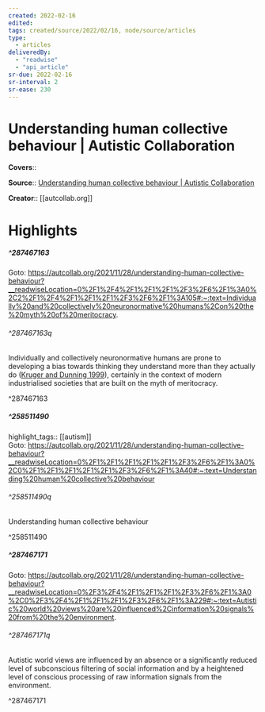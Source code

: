 ```yaml
---
created: 2022-02-16
edited:
tags: created/source/2022/02/16, node/source/articles
type: 
  - articles
deliveredBy: 
  - "readwise"
  - "api_article"
sr-due: 2022-02-16
sr-interval: 2
sr-ease: 230
---
```

# Understanding human collective behaviour | Autistic Collaboration

**Covers**:: 

**Source**:: [Understanding human collective behaviour | Autistic Collaboration](https://autcollab.org/2021/11/28/understanding-human-collective-behaviour)

**Creator**:: [[autcollab.org]]

# Highlights
##### ^287467163


Goto: https://autcollab.org/2021/11/28/understanding-human-collective-behaviour?__readwiseLocation=0%2F1%2F4%2F1%2F1%2F1%2F3%2F6%2F1%3A0%2C2%2F1%2F4%2F1%2F1%2F1%2F3%2F6%2F1%3A105#:~:text=Individually%20and%20collectively%20neuronormative%20humans%2Con%20the%20myth%20of%20meritocracy.  

###### ^287467163q

Individually and collectively neuronormative humans are prone to developing a bias towards thinking they understand more than they actually do ([Kruger and Dunning 1999](https://doi.apa.org/doi/10.1037/0022-3514.77.6.1121)), certainly in the context of modern industrialised societies that are built on the myth of meritocracy. 

^287467163

##### ^258511490

highlight_tags:: [[autism]]   
Goto: https://autcollab.org/2021/11/28/understanding-human-collective-behaviour?__readwiseLocation=0%2F1%2F1%2F1%2F1%2F1%2F3%2F6%2F1%3A0%2C0%2F1%2F1%2F1%2F1%2F1%2F3%2F6%2F1%3A40#:~:text=Understanding%20human%20collective%20behaviour  


###### ^258511490q

Understanding human collective behaviour 

^258511490

##### ^287467171


Goto: https://autcollab.org/2021/11/28/understanding-human-collective-behaviour?__readwiseLocation=0%2F3%2F4%2F1%2F1%2F1%2F3%2F6%2F1%3A0%2C0%2F3%2F4%2F1%2F1%2F1%2F3%2F6%2F1%3A229#:~:text=Autistic%20world%20views%20are%20influenced%2Cinformation%20signals%20from%20the%20environment.  

###### ^287467171q

Autistic world views are influenced by an absence or a significantly reduced level of subconscious filtering of social information and by a heightened level of conscious processing of raw information signals from the environment. 

^287467171

